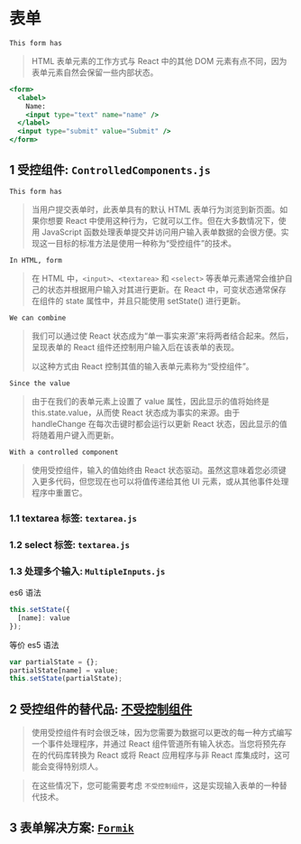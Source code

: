 # 表单
``This form has``
> HTML 表单元素的工作方式与 React 中的其他 DOM 元素有点不同，因为表单元素自然会保留一些内部状态。
```jsx
<form>
  <label>
    Name:
    <input type="text" name="name" />
  </label>
  <input type="submit" value="Submit" />
</form>
```
## 1 受控组件: ``ControlledComponents.js``

``This form has``
> 当用户提交表单时，此表单具有的默认 HTML 表单行为浏览到新页面。如果你想要 React 中使用这种行为，它就可以工作。但在大多数情况下，使用 JavaScript 函数处理表单提交并访问用户输入表单数据的会很方便。实现这一目标的标准方法是使用一种称为“受控组件”的技术。

``In HTML, form``
>在 HTML 中，``<input>``、``<textarea>`` 和 ``<select>`` 等表单元素通常会维护自己的状态并根据用户输入对其进行更新。在 React 中，可变状态通常保存在组件的 state 属性中，并且只能使用 setState() 进行更新。

``We can combine``
> 我们可以通过使 React 状态成为“单一事实来源”来将两者结合起来。然后，呈现表单的 React 组件还控制用户输入后在该表单的表现。
> 
> 以这种方式由 React 控制其值的输入表单元素称为“受控组件”。

``Since the value``
> 由于在我们的表单元素上设置了 value 属性，因此显示的值将始终是 this.state.value，从而使 React 状态成为事实的来源。由于 handleChange 在每次击键时都会运行以更新 React 状态，因此显示的值将随着用户键入而更新。

``With a controlled component``
> 使用受控组件，输入的值始终由 React 状态驱动。虽然这意味着您必须键入更多代码，但您现在也可以将值传递给其他 UI 元素，或从其他事件处理程序中重置它。
### 1.1 textarea 标签: ``textarea.js``

### 1.2 select 标签: ``textarea.js``

### 1.3 处理多个输入: ``MultipleInputs.js``

es6 语法

```js
this.setState({
  [name]: value
});
```

等价 es5 语法

```jsx
var partialState = {};
partialState[name] = value;
this.setState(partialState);
```
## 2 受控组件的替代品:  [不受控制组件](https://reactjs.org/docs/uncontrolled-components.html)

> 使用受控组件有时会很乏味，因为您需要为数据可以更改的每一种方式编写一个事件处理程序，并通过 React 组件管道所有输入状态。当您将预先存在的代码库转换为 React 或将 React 应用程序与非 React 库集成时，这可能会变得特别烦人。

>在这些情况下，您可能需要考虑 ``不受控制组件``，这是实现输入表单的一种替代技术。



## 3 表单解决方案: [``Formik``](https://formik.org/docs/overview)


